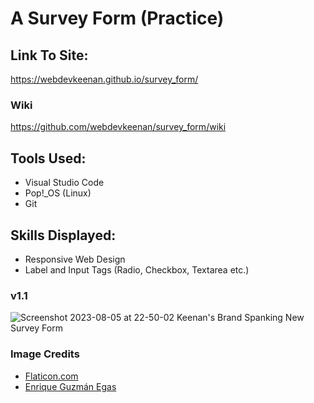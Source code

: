 # A Survey Form (Practice)

## Link To Site:
https://webdevkeenan.github.io/survey_form/

### Wiki
https://github.com/webdevkeenan/survey_form/wiki

## Tools Used: 
+ Visual Studio Code
+ Pop!_OS (Linux)
+ Git

## Skills Displayed: 

+ Responsive Web Design
+ Label and Input Tags (Radio, Checkbox, Textarea etc.)

### v1.1
![Screenshot 2023-08-05 at 22-50-02 Keenan's Brand Spanking New Survey Form](https://github.com/webdevkeenan/survey_form/assets/42125735/cc457007-8aad-4cd9-a13b-08db928925d1)


### Image Credits
+ [Flaticon.com](https://www.flaticon.com/free-icons/joystick)
+ [Enrique Guzmán Egas](https://unsplash.com/photos/gSstgCAgd3U)
